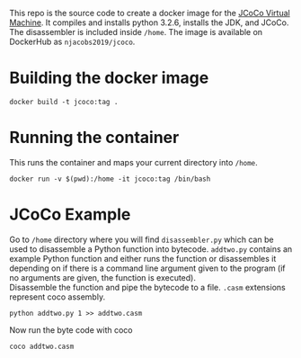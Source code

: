 This repo is the source code to create a docker image for the [JCoCo Virtual Machine](https://kentdlee.github.io/JCoCoPages/_build/html/index.html).  It compiles and installs python 3.2.6, installs the JDK, and JCoCo.  The disassembler is included inside `/home`.  The image is available on DockerHub as `njacobs2019/jcoco`.

# Building the docker image
```
docker build -t jcoco:tag .
```

# Running the container
This runs the container and maps your current directory into `/home`.
```
docker run -v $(pwd):/home -it jcoco:tag /bin/bash
```

# JCoCo Example
Go to `/home` directory where you will find `disassembler.py` which can be used to disassemble a Python function into bytecode.  `addtwo.py` contains an example Python function and either runs the function or disassembles it depending on if there is a command line argument given to the program (if no arguments are given, the function is executed).  
Disassemble the function and pipe the bytecode to a file. `.casm` extensions represent coco assembly.  
```
python addtwo.py 1 >> addtwo.casm
```

Now run the byte code with coco  
```
coco addtwo.casm
```